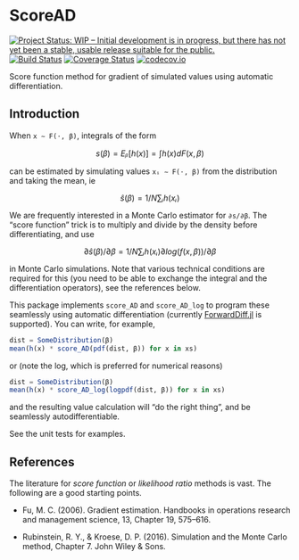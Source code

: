 # ScoreAD

[![Project Status: WIP – Initial development is in progress, but there has not yet been a stable, usable release suitable for the public.](http://www.repostatus.org/badges/latest/wip.svg)](http://www.repostatus.org/#wip)
[![Build Status](https://travis-ci.org/tpapp/ScoreAD.jl.svg?branch=master)](https://travis-ci.org/tpapp/ScoreAD.jl)
[![Coverage Status](https://coveralls.io/repos/tpapp/ScoreAD.jl/badge.svg?branch=master&service=github)](https://coveralls.io/github/tpapp/ScoreAD.jl?branch=master)
[![codecov.io](http://codecov.io/github/tpapp/ScoreAD.jl/coverage.svg?branch=master)](http://codecov.io/github/tpapp/ScoreAD.jl?branch=master)

Score function method for gradient of simulated values using automatic differentiation.

## Introduction

When `x ∼ F(⋅, β)`, integrals of the form

```math
s(β) = Eᵦ[h(x)] = ∫ h(x) dF(x,β)
```

can be estimated by simulating values `xᵢ ∼ F(⋅, β)` from the distribution and taking the mean, ie

```math
ŝ(β) = 1/N ∑ᵢ h(xᵢ)
```

We are frequently interested in a Monte Carlo estimator for `∂s/∂β`. The “score function” trick is to multiply and divide by the density before differentiating, and use

```math
∂ŝ(β)/∂β = 1/N ∑ᵢ h(xᵢ) ∂log(f(x, β))/∂β
```

in Monte Carlo simulations. Note that various technical conditions are required for this (you need to be able to exchange the integral and the differentiation operators), see the references below.

This package implements `score_AD` and `score_AD_log` to program these seamlessly using automatic differentiation (currently [ForwardDiff.jl](https://github.com/JuliaDiff/ForwardDiff.jl) is supported). You can write, for example,

```julia
dist = SomeDistribution(β)
mean(h(x) * score_AD(pdf(dist, β)) for x in xs)
```

or (note the log, which is preferred for numerical reasons)

```julia
dist = SomeDistribution(β)
mean(h(x) * score_AD_log(logpdf(dist, β)) for x in xs)
```

and the resulting value calculation will “do the right thing”, and be seamlessly autodifferentiable.

See the unit tests for examples.

## References

The literature for *score function* or *likelihood ratio* methods is vast. The following are a good starting points.

- Fu, M. C. (2006). Gradient estimation. Handbooks in operations research and management science, 13, Chapter 19, 575–616.

- Rubinstein, R. Y., & Kroese, D. P. (2016). Simulation and the Monte Carlo method, Chapter 7. John Wiley \& Sons.
